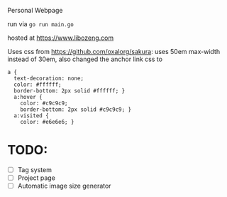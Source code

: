 Personal Webpage

run via
`go run main.go`

hosted at https://www.libozeng.com

Uses css from https://github.com/oxalorg/sakura: uses 50em max-width instead of 30em, also changed the anchor link css to

```
a {
  text-decoration: none;
  color: #ffffff;
  border-bottom: 2px solid #ffffff; }
  a:hover {
    color: #c9c9c9;
    border-bottom: 2px solid #c9c9c9; }
  a:visited {
    color: #e6e6e6; }
```

# TODO:

- [ ] Tag system
- [ ] Project page
- [ ] Automatic image size generator
